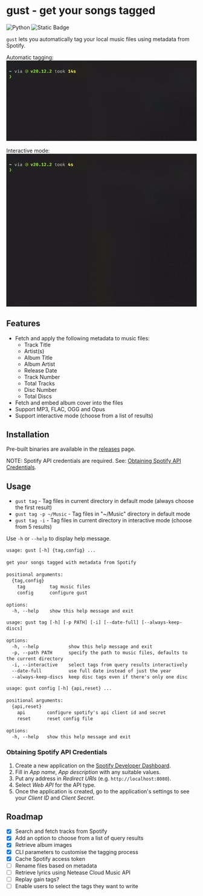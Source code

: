 # gust - get your songs tagged

![Python](https://img.shields.io/badge/python-3670A0?style=for-the-badge&logo=python&logoColor=ffdd54)
![Static Badge](https://img.shields.io/badge/version-0.1.2-blue?style=for-the-badge)


`gust` lets you automatically tag your local music files using metadata from Spotify.

Automatic tagging:
![demo](/static/demo.gif)

Interactive mode:
![demo-interactive](/static/demo-interactive.gif)

## Features

- Fetch and apply the following metadata to music files:
  - Track Title
  - Artist(s)
  - Album Title
  - Album Artist
  - Release Date
  - Track Number
  - Total Tracks
  - Disc Number
  - Total Discs
- Fetch and embed album cover into the files
- Support MP3, FLAC, OGG and Opus
- Support interactive mode (choose from a list of results)

## Installation

Pre-built binaries are available in the [releases](https://github.com/ohyiheng/gust/releases) page.

NOTE: Spotify API credentials are required. See: [Obtaining Spotify API Credentials](#obtaining-spotify-api-credentials).


## Usage

- `gust tag` - Tag files in current directory in default mode (always choose the first result)
- `gust tag -p ~/Music` - Tag files in "~/Music" directory in default mode
- `gust tag -i` - Tag files in current directory in interactive mode (choose from 5 results)

Use `-h` or `--help` to display help message.

```
usage: gust [-h] {tag,config} ...

get your songs tagged with metadata from Spotify

positional arguments:
  {tag,config}
    tag         tag music files
    config      configure gust

options:
  -h, --help    show this help message and exit
```

```
usage: gust tag [-h] [-p PATH] [-i] [--date-full] [--always-keep-discs]

options:
  -h, --help           show this help message and exit
  -p, --path PATH      specify the path to music files, defaults to the current directory
  -i, --interactive    select tags from query results interactively
  --date-full          use full date instead of just the year
  --always-keep-discs  keep disc tags even if there's only one disc
```

```
usage: gust config [-h] {api,reset} ...

positional arguments:
  {api,reset}
    api        configure spotify's api client id and secret
    reset      reset config file

options:
  -h, --help   show this help message and exit
```

### Obtaining Spotify API Credentials

1. Create a new application on the [Spotify Developer Dashboard](https://developer.spotify.com/dashboard/create).
2. Fill in *App name*, *App description* with any suitable values.
3. Put any address in *Redirect URIs* (e.g. `http://localhost:8080`).
4. Select *Web API* for the API type.
5. Once the application is created, go to the application's settings to see your *Client ID* and *Client Secret*.

## Roadmap

- [x] Search and fetch tracks from Spotify
- [x] Add an option to choose from a list of query results
- [x] Retrieve album images
- [x] CLI parameters to customise the tagging process
- [x] Cache Spotify access token
- [ ] Rename files based on metadata
- [ ] Retrieve lyrics using Netease Cloud Music API
- [ ] Replay gain tags?
- [ ] Enable users to select the tags they want to write